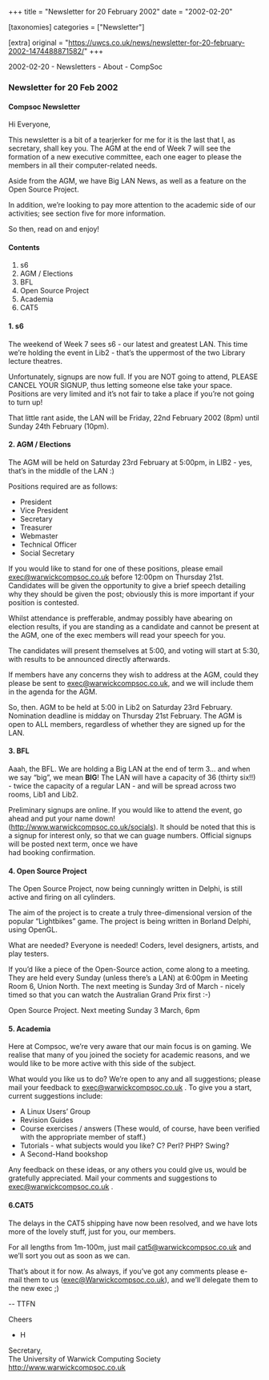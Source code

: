 +++
title = "Newsletter for 20 February 2002"
date = "2002-02-20"

[taxonomies]
categories = ["Newsletter"]

[extra]
original = "https://uwcs.co.uk/news/newsletter-for-20-february-2002-1474488871582/"
+++

2002-02-20 - Newsletters - About - CompSoc

### Newsletter for 20 Feb 2002

#### Compsoc Newsletter

Hi Everyone,

This newsletter is a bit of a tearjerker for me for it is the last that I, as secretary, shall key you. The AGM at the end of Week 7 will see the formation of a new executive committee, each one eager to please the members in all their computer-related needs.

Aside from the AGM, we have Big LAN News, as well as a feature on the Open Source Project.

In addition, we’re looking to pay more attention to the academic side of our activities; see section five for more information.

So then, read on and enjoy\!

#### Contents

1.  s6
2.  AGM / Elections
3.  BFL
4.  Open Source Project
5.  Academia
6.  CAT5

#### 1\. s6

The weekend of Week 7 sees s6 - our latest and greatest LAN. This time we’re holding the event in Lib2 - that’s the uppermost of the two Library lecture theatres.

Unfortunately, signups are now full. If you are NOT going to attend, PLEASE CANCEL YOUR SIGNUP, thus letting someone else take your space. Positions are very limited and it’s not fair to take a place if you’re not going to turn up\!

That little rant aside, the LAN will be Friday, 22nd February 2002 (8pm) until Sunday 24th February (10pm).

#### 2\. AGM / Elections

The AGM will be held on Saturday 23rd February at 5:00pm, in LIB2 - yes, that’s in the middle of the LAN :)

Positions required are as follows:

  - President
  - Vice President
  - Secretary
  - Treasurer
  - Webmaster
  - Technical Officer
  - Social Secretary

If you would like to stand for one of these positions, please email exec@warwickcompsoc.co.uk before 12:00pm on Thursday 21st. Candidates will be given the opportunity to give a brief speech detailing why they should be given the post; obviously this is more important if your position is contested.

Whilst attendance is prefferable, andmay possibly have abearing on election results, if you are standing as a candidate and cannot be present at the AGM, one of the exec members will read your speech for you.

The candidates will present themselves at 5:00, and voting will start at 5:30, with results to be announced directly afterwards.

If members have any concerns they wish to address at the AGM, could they please be sent to exec@warwickcompsoc.co.uk, and we will include them in the agenda for the AGM.

So, then. AGM to be held at 5:00 in Lib2 on Saturday 23rd February. Nomination deadline is midday on Thursday 21st February. The AGM is open to ALL members, regardless of whether they are signed up for the LAN.

#### 3\. BFL

Aaah, the BFL. We are holding a Big LAN at the end of term 3… and when we say “big”, we mean **BIG**\! The LAN will have a capacity of 36 (thirty six\!\!) - twice the capacity of a regular LAN - and will be spread across two rooms, Lib1 and Lib2.

Preliminary signups are online. If you would like to attend the event, go ahead and put your name down\! (http://www.warwickcompsoc.co.uk/socials). It should be noted that this is a signup for interest only, so that we can guage numbers. Official signups will be posted next term, once we have  
had booking confirmation.

#### 4\. Open Source Project

The Open Source Project, now being cunningly written in Delphi, is still active and firing on all cylinders.

The aim of the project is to create a truly three-dimensional version of the popular “Lightbikes” game. The project is being written in Borland Delphi, using OpenGL.

What are needed? Everyone is needed\! Coders, level designers, artists, and play testers.

If you’d like a piece of the Open-Source action, come along to a meeting. They are held every Sunday (unless there’s a LAN) at 6:00pm in Meeting Room 6, Union North. The next meeting is Sunday 3rd of March - nicely timed so that you can watch the Australian Grand Prix first :-)

Open Source Project. Next meeting Sunday 3 March, 6pm

#### 5\. Academia

Here at Compsoc, we’re very aware that our main focus is on gaming. We realise that many of you joined the society for academic reasons, and we would like to be more active with this side of the subject.

What would you like us to do? We’re open to any and all suggestions; please mail your feedback to exec@warwickcompsoc.co.uk . To give you a start, current suggestions include:

  - A Linux Users’ Group
  - Revision Guides
  - Course exercises / answers (These would, of course, have been verified with the appropriate member of staff.)
  - Tutorials - what subjects would you like? C<span class="underline"></span>? Perl? PHP? Swing?
  - A Second-Hand bookshop

Any feedback on these ideas, or any others you could give us, would be gratefully appreciated. Mail your comments and suggestions to exec@warwickcompsoc.co.uk .

#### 6.CAT5

The delays in the CAT5 shipping have now been resolved, and we have lots more of the lovely stuff, just for you, our members.

For all lengths from 1m-100m, just mail cat5@warwickcompsoc.co.uk and we’ll sort you out as soon as we can.

That’s about it for now. As always, if you’ve got any comments please e-mail them to us (exec@Warwickcompsoc.co.uk), and we’ll delegate them to the new exec ;)

\-- TTFN

Cheers

  - H

Secretary,  
The University of Warwick Computing Society  
http://www.warwickcompsoc.co.uk
